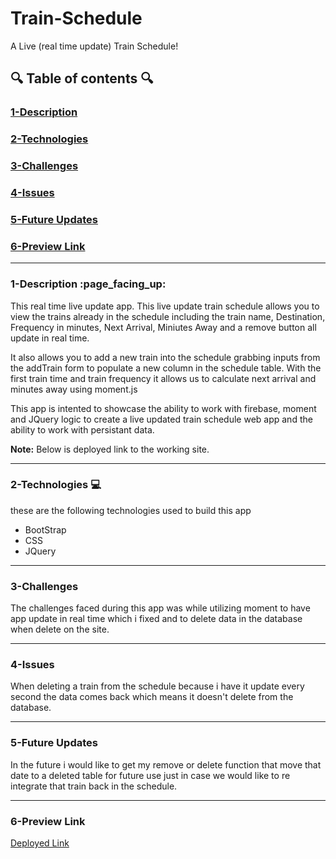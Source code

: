 # Train-Schedule
A Live (real time update) Train Schedule!

## :mag: Table of contents :mag:

### [1-Description](https://github.com/DrWood89/Train-Schedule#1-description-page_facing_up)
### [2-Technologies](https://github.com/DrWood89/Train-Schedule#2-technologies-computer)
### [3-Challenges](https://github.com/DrWood89/Train-Schedule#3-challenges)
### [4-Issues](https://github.com/DrWood89/Train-Schedule#4-issues)
### [5-Future Updates](https://github.com/DrWood89/Train-Schedule#4-future-updates)
### [6-Preview Link](https://github.com/DrWood89/Train-Schedule#5-preview-link)

---
### 1-Description :page\_facing\_up:

This real time live update app. This live update train schedule allows you to view the trains already in the schedule
including the train name, Destination, Frequency in minutes, Next Arrival, Miniutes Away and a remove button all 
update in real time.

It also allows you to add a new train into the schedule grabbing inputs from the addTrain form to populate a new column 
in the schedule table. With the first train time and train frequency it allows us to calculate next arrival and minutes
away using moment.js

This app is intented to showcase the ability to work with firebase, moment and JQuery logic to create a live updated
train schedule web app and the ability to work with persistant data.

**Note:** Below is deployed link to the working site.

---
### 2-Technologies  :computer:

these are the following technologies used to build this app
- BootStrap
- CSS
- JQuery

---
### 3-Challenges 

The challenges faced during this app was while utilizing moment to have app update in real time which i fixed 
and to delete data in the database when delete on the site.

---
### 4-Issues

When deleting a train from the schedule because i have it update every second the data comes back which means
it doesn't delete from the database.

---
### 5-Future Updates

In the future i would like to get my remove or delete function that move that date to a deleted table for future use
just in case we would like to re integrate that train back in the schedule.

---
### 6-Preview Link

[Deployed Link](https://drwood89.github.io/Train-Schedule/)
